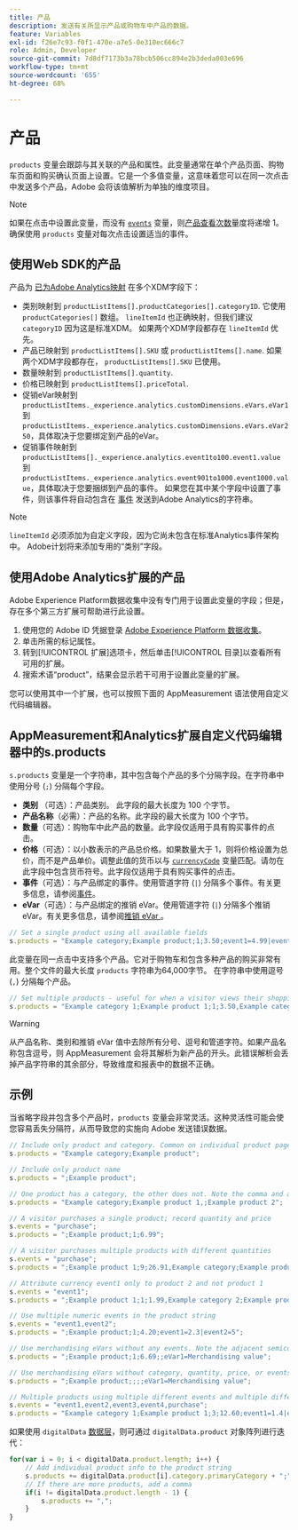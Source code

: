```yaml
---
title: 产品
description: 发送有关所显示产品或购物车中产品的数据。
feature: Variables
exl-id: f26e7c93-f0f1-470e-a7e5-0e310ec666c7
role: Admin, Developer
source-git-commit: 7d8df7173b3a78bcb506cc894e2b3deda003e696
workflow-type: tm+mt
source-wordcount: '655'
ht-degree: 68%

---
```


# 产品

`products` 变量会跟踪与其关联的产品和属性。此变量通常在单个产品页面、购物车页面和购买确认页面上设置。它是一个多值变量，这意味着您可以在同一次点击中发送多个产品，Adobe 会将该值解析为单独的维度项目。

>[!NOTE]
>
>如果在点击中设置此变量，而没有 [`events`](events/events-overview.md) 变量，则[产品查看次数](/help/components/metrics/product-views.md)量度将递增 1。确保使用 `products` 变量对每次点击设置适当的事件。

## 使用Web SDK的产品

产品为 [已为Adobe Analytics映射](https://experienceleague.adobe.com/docs/analytics/implementation/aep-edge/variable-mapping.html) 在多个XDM字段下：

* 类别映射到 `productListItems[].productCategories[].categoryID`. 它使用 `productCategories[]` 数组。 `lineItemId` 也正确映射，但我们建议 `categoryID` 因为这是标准XDM。 如果两个XDM字段都存在 `lineItemId` 优先。
* 产品已映射到 `productListItems[].SKU` 或 `productListItems[].name`. 如果两个XDM字段都存在， `productListItems[].SKU` 已使用。
* 数量映射到 `productListItems[].quantity`.
* 价格已映射到 `productListItems[].priceTotal`.
* 促销eVar映射到 `productListItems._experience.analytics.customDimensions.eVars.eVar1` 到 `productListItems._experience.analytics.customDimensions.eVars.eVar250`，具体取决于您要绑定到产品的eVar。
* 促销事件映射到 `productListItems[]._experience.analytics.event1to100.event1.value` 到 `productListItems._experience.analytics.event901to1000.event1000.value`，具体取决于您要捆绑到产品的事件。 如果您在其中某个字段中设置了事件，则该事件将自动包含在 [事件](events/events-overview.md) 发送到Adobe Analytics的字符串。

>[!NOTE]
>
>`lineItemId` 必须添加为自定义字段，因为它尚未包含在标准Analytics事件架构中。 Adobe计划将来添加专用的“类别”字段。

## 使用Adobe Analytics扩展的产品

Adobe Experience Platform数据收集中没有专门用于设置此变量的字段；但是，存在多个第三方扩展可帮助进行此设置。

1. 使用您的 Adobe ID 凭据登录 [Adobe Experience Platform 数据收集](https://experience.adobe.com/data-collection)。
2. 单击所需的标记属性。
3. 转到[!UICONTROL 扩展]选项卡，然后单击[!UICONTROL 目录]以查看所有可用的扩展。
4. 搜索术语“product”，结果会显示若干可用于设置此变量的扩展。

您可以使用其中一个扩展，也可以按照下面的 AppMeasurement 语法使用自定义代码编辑器。

## AppMeasurement和Analytics扩展自定义代码编辑器中的s.products

`s.products` 变量是一个字符串，其中包含每个产品的多个分隔字段。在字符串中使用分号 (`;`) 分隔每个字段。

* **类别** （可选）：产品类别。 此字段的最大长度为 100 个字节。
* **产品名称**（必需）：产品的名称。此字段的最大长度为 100 个字节。
* **数量**（可选）：购物车中此产品的数量。此字段仅适用于具有购买事件的点击。
* **价格**（可选）：以小数表示的产品总价格。如果数量大于 1，则将价格设置为总价，而不是产品单价。调整此值的货币以与 [`currencyCode`](../config-vars/currencycode.md) 变量匹配。请勿在此字段中包含货币符号。此字段仅适用于具有购买事件的点击。
* **事件**（可选）：与产品绑定的事件。使用管道字符 (`|`) 分隔多个事件。有关更多信息，请参阅[事件](events/events-overview.md)。
* **eVar**（可选）：与产品绑定的推销 eVar。使用管道字符 (`|`) 分隔多个推销 eVar。有关更多信息，请参阅[推销 eVar ](evar-merchandising.md)。

```js
// Set a single product using all available fields
s.products = "Example category;Example product;1;3.50;event1=4.99|event2=5.99;eVar1=Example merchandising value 1|eVar2=Example merchandising value 2";
```

此变量在同一点击中支持多个产品。它对于购物车和包含多种产品的购买非常有用。整个文件的最大长度 `products` 字符串为64,000字节。 在字符串中使用逗号 (`,`) 分隔每个产品。

```js
// Set multiple products - useful for when a visitor views their shopping cart
s.products = "Example category 1;Example product 1;1;3.50,Example category 2;Example product 2;1;5.99";
```

>[!WARNING]
>
>从产品名称、类别和推销 eVar 值中去除所有分号、逗号和管道字符。如果产品名称包含逗号，则 AppMeasurement 会将其解析为新产品的开头。此错误解析会丢掉产品字符串的其余部分，导致维度和报表中的数据不正确。

## 示例

当省略字段并包含多个产品时，`products` 变量会非常灵活。这种灵活性可能会使您容易丢失分隔符，从而导致您的实施向 Adobe 发送错误数据。

```js
// Include only product and category. Common on individual product pages
s.products = "Example category;Example product";

// Include only product name
s.products = ";Example product";

// One product has a category, the other does not. Note the comma and adjacent semicolon to omit category
s.products = "Example category;Example product 1,;Example product 2";

// A visitor purchases a single product; record quantity and price
s.events = "purchase";
s.products = ";Example product;1;6.99";

// A visitor purchases multiple products with different quantities
s.events = "purchase";
s.products = ";Example product 1;9;26.91,Example category;Example product 2;4;9.96";

// Attribute currency event1 only to product 2 and not product 1
s.events = "event1";
s.products = ";Example product 1;1;1.99,Example category 2;Example product 2;1;2.69;event1=1.29";

// Use multiple numeric events in the product string
s.events = "event1,event2";
s.products = ";Example product;1;4.20;event1=2.3|event2=5";

// Use merchandising eVars without any events. Note the adjacent semicolons to skip events
s.products = ";Example product;1;6.69;;eVar1=Merchandising value";

// Use merchandising eVars without category, quantity, price, or events
s.products = ";Example product;;;;eVar1=Merchandising value";

// Multiple products using multiple different events and multiple different merchandising eVars
s.events = "event1,event2,event3,event4,purchase";
s.products = "Example category 1;Example product 1;3;12.60;event1=1.4|event2=9;eVar1=Merchandising value|eVar2=Another merchandising value,Example category 2;Example product 2;1;59.99;event3=6.99|event4=1;eVar3=Merchandising value 3|eVar4=Example value four";
```

如果使用 `digitalData` [数据层](../../prepare/data-layer.md)，则可通过 `digitalData.product` 对象阵列进行迭代：

```js
for(var i = 0; i < digitalData.product.length; i++) {
    // Add individual product info to the product string
    s.products += digitalData.product[i].category.primaryCategory + ";" + digitalData.product[i].productInfo.productName;
    // If there are more products, add a comma
    if(i != digitalData.product.length - 1) {
        s.products += ",";
    }
}
```
